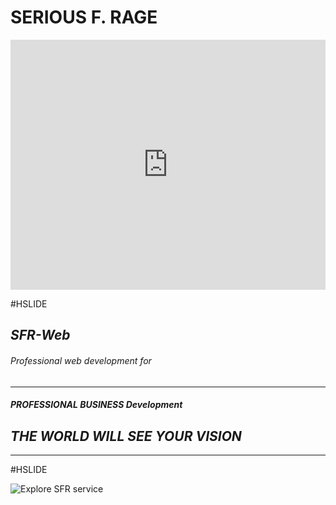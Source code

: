# **__SERIOUS F. RAGE__**
<iframe scrolling="yes" seamless="seamless" class="inner" width="100%" height="400px" src="https://serious-rage.github.io/" frameborder="0" allowfullscreen></iframe>

#HSLIDE

## *SFR-Web*
###### Professional web development for  	
- - - - - 
#### *__PROFESSIONAL BUSINESS Development__*	
## **_THE WORLD WILL SEE YOUR VISION_**
- - - - - - - - - - - - -
#HSLIDE

![Explore SFR service](http://facebook.github.io/flux/img/flux-simple-f8-diagram-explained-1300w.png)







